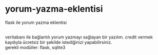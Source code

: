 # yorum-yazma-eklentisi
flask ile yorum yazma eklentisi

<br>
veritabanı ile bağlantılı yorum yazmayı sağlayan bir yazılım. credit vermek kaydıyla ücretsiz bir şekilde istediğinizi yapabilirsiniz.

<br>
gerekli modüller: flask, sqlite3
